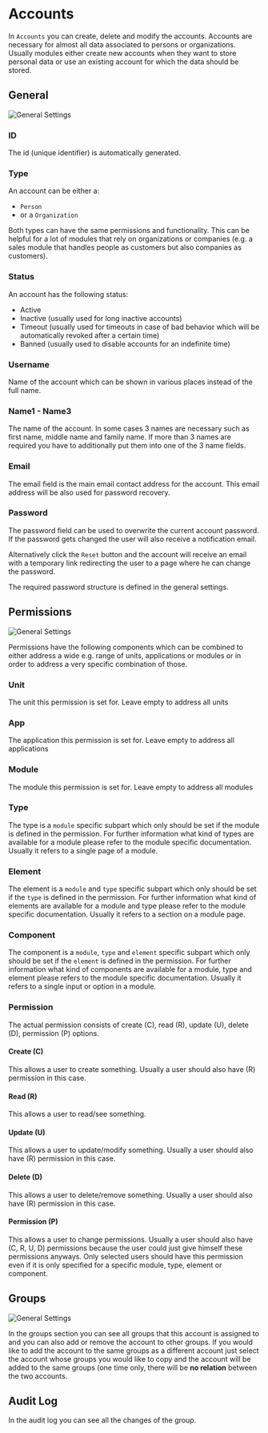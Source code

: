 # Accounts

In `Accounts` you can create, delete and modify the accounts. Accounts are necessary for almost all data associated to persons or organizations. Usually modules either create new accounts when they want to store personal data or use an existing account for which the data should be stored.

## General

![General Settings](Modules/Admin/Docs/Help/img/accounts/accounts_general.png)

### ID

The id (unique identifier) is automatically generated.

### Type

An account can be either a:

* `Person`
* or a `Organization`

Both types can have the same permissions and functionality. This can be helpful for a lot of modules that rely on organizations or companies (e.g. a sales module that handles people as customers but also companies as customers).

### Status

An account has the following status:

* Active
* Inactive (usually used for long inactive accounts)
* Timeout (usually used for timeouts in case of bad behavior which will be automatically revoked after a certain time)
* Banned (usually used to disable accounts for an indefinite time)

### Username

Name of the account which can be shown in various places instead of the full name.

### Name1 - Name3

The name of the account. In some cases 3 names are necessary such as first name, middle name and family name. If more than 3 names are required you have to additionally put them into one of the 3 name fields.

### Email

The email field is the main email contact address for the account. This email address will be also used for password recovery.

### Password

The password field can be used to overwrite the current account password. If the password gets changed the user will also receive a notification email.

Alternatively click the `Reset` button and the account will receive an email with a temporary link redirecting the user to a page where he can change the password.

The required password structure is defined in the general settings.

## Permissions

![General Settings](Modules/Admin/Docs/Help/img/accounts/accounts_permissions.png)

Permissions have the following components which can be combined to either address a wide e.g. range of units, applications or modules or in order to address a very specific combination of those.

### Unit

The unit this permission is set for. Leave empty to address all units

### App

The application this permission is set for. Leave empty to address all applications

### Module

The module this permission is set for. Leave empty to address all modules

### Type

The type is a `module` specific subpart which only should be set if the module is defined in the permission. For further information what kind of types are available for a module please refer to the module specific documentation. Usually it refers to a single page of a module.

### Element

The element is a `module` and `type` specific subpart which only should be set if the `type` is defined in the permission. For further information what kind of elements are available for a module and type please refer to the module specific documentation. Usually it refers to a section on a module page.

### Component

The component is a `module`, `type` and `element` specific subpart which only should be set if the `element` is defined in the permission. For further information what kind of components are available for a module, type and element please refers to the module specific documentation. Usually it refers to a single input or option in a module.

### Permission

The actual permission consists of create (C), read (R), update (U), delete (D), permission (P) options.

#### Create (C)

This allows a user to create something. Usually a user should also have (R) permission in this case.

#### Read (R)

This allows a user to read/see something.

#### Update (U)

This allows a user to update/modify something. Usually a user should also have (R) permission in this case.

#### Delete (D)

This allows a user to delete/remove something. Usually a user should also have (R) permission in this case.

#### Permission (P)

This allows a user to change permissions. Usually a user should also have (C, R, U, D) permissions because the user could just give himself these permissions anyways. Only selected users should have this permission even if it is only specified for a specific module, type, element or component.

## Groups

![General Settings](Modules/Admin/Docs/Help/img/accounts/accounts_groups.png)

In the groups section you can see all groups that this account is assigned to  and you can also add or remove the account to other groups. If you would like to add the account to the same groups as a different account just select the account whose groups you would like to copy and the account will be added to the same groups (one time only, there will be **no relation** between the two accounts.

## Audit Log

In the audit log you can see all the changes of the group.